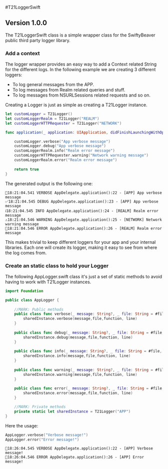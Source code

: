 #T21LoggerSwift

## Version 1.0.0

The T21LoggerSwift class is a simple wrapper class for the SwiftyBeaver public third party logger library.

### Add a context

The logger wrapper provides an easy way to add a Context related String for the different logs. In the following example we are creating 3 different loggers:

* To log general messages from the APP.
* To log messages from Realm related queries and stuff.
* To log messages from NSURLSessions related requests and so on.

Creating a Logger is just as simple as creating a T21Logger instance.

```swift
let customLogger = T21Logger()
let customLoggerRealm = T21Logger("REALM")
let customLoggerHTTPRequester = T21Logger("NETWORK")

func application(_ application: UIApplication, didFinishLaunchingWithOptions launchOptions: [UIApplicationLaunchOptionsKey: Any]?) -> Bool {

    customLogger.verbose("App verbose message")
    customLogger.debug("App verbose message")
    customLoggerRealm.info("Realm error message")
    customLoggerHTTPRequester.warning("Network warning message")
    customLoggerRealm.error("Realm error message")
    
    return true
}
```

The generated output is the following one:

```
💭18:21:04.541 VERBOSE AppDelegate.application():22 - [APP] App verbose message
✅18:21:04.545 DEBUG AppDelegate.application():23 - [APP] App verbose message
ℹ️18:21:04.545 INFO AppDelegate.application():24 - [REALM] Realm error message
⚠️18:21:04.546 WARNING AppDelegate.application():25 - [NETWORK] Network warning message
🚫18:21:04.546 ERROR AppDelegate.application():26 - [REALM] Realm error message
```

This makes trivial to keep different loggers for your app and your internal libraries. Each one will create its logger, making it easy to see from where the log comes from.

### Create an static class to hold your Logger

The following AppLogger.swift class it's just a set of static methods to avoid having to work with T21Logger instances.

```swift
import Foundation

public class AppLogger {
    
    //MARK: Public methods
    public class func verbose(_ message: String?, _ file: String = #file, _ function: String = #function, line: Int = #line) {
        sharedInstance.verbose(message,file,function, line)
    }
    
    public class func debug(_ message: String?, _ file: String = #file, _ function: String = #function, line: Int = #line) {
        sharedInstance.debug(message,file,function, line)
    }
    
    public class func info(_ message: String?, _ file: String = #file, _ function: String = #function, line: Int = #line) {
        sharedInstance.info(message,file,function, line)
    }
    
    public class func warning(_ message: String?, _ file: String = #file, _ function: String = #function, line: Int = #line) {
        sharedInstance.warning(message,file,function, line)
    }
    
    public class func error(_ message: String?, _ file: String = #file, _ function: String = #function, line: Int = #line) {
        sharedInstance.error(message,file,function, line)
    }

    //MARK: Private methods
    private static let sharedInstance = T21Logger("APP")
}

```

Here the usage:

```swift
AppLogger.verbose("Verbose message!")
AppLogger.error("Error message!")

```

```
💭18:26:04.545 VERBOSE AppDelegate.application():22 - [APP] Verbose message!
🚫18:26:04.546 ERROR AppDelegate.application():26 - [APP] Error message!

```